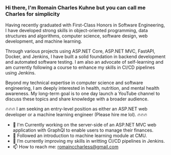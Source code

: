 ### Hi there, I'm Romain Charles Kuhne but you can call me Charles for simplicity

Having recently graduated with First-Class Honors in Software Engineering, I have developed strong skills in object-oriented programming, data structures and algorithms, computer science, software design, web development, and machine learning.

Through various projects using ASP.NET Core, ASP.NET MVC, FastAPI, Docker, and Jenkins, I have built a solid foundation in backend development and automated software testing. I am also an advocate of self-learning and am currently following a course to enhance my skills in CI/CD pipelines using Jenkins.

Beyond my technical expertise in computer science and software engineering, I am deeply interested in health, nutrition, and mental health awareness. My long-term goal is to one day launch a YouTube channel to discuss these topics and share knowledge with a broader audience.

🔥🔥🔥 I am seeking an entry-level position as either an ASP.NET web developer or a machine learning engineer (Please hire me lol). 🔥🔥🔥


- 🔭 I'm Currently working on the server-side of an ASP.NET MVC web application with GraphQl to enable users to manage their finances.
- 🚀 Followed an introduction to machine learning module at CMU.
- 💭 I’m currently improving my skills in writting CI/CD pipelines in Jenkins.
- 📫 How to reach me: [romainccharless@gmail.com](mailto:romainccharless@gmail.com)
<!--

- 🔭 I’m currently working on ...
- 🌱 I’m currently learning ...
- 👯 I’m looking to collaborate on ...
- 🤔 I’m looking for help with ...
- 💬 Ask me about ...
- 📫 How to reach me: ...
- 😄 Pronouns: ...
- ⚡ Fun fact: ...
-->
